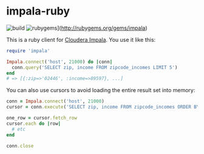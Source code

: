 # impala-ruby

![build](https://travis-ci.org/colinmarc/impala-ruby.svg?branch=master) ![rubygems](https://badge.fury.io/rb/impala.svg)](http://rubygems.org/gems/impala)

This is a ruby client for [Cloudera Impala][1]. You use it like this:

```ruby
require 'impala'

Impala.connect('host', 21000) do |conn|
  conn.query('SELECT zip, income FROM zipcode_incomes LIMIT 5')
end
# => [{:zip=>'02446', :income=>89597}, ...]
```

You can also use cursors to avoid loading the entire result set into memory:

```ruby
conn = Impala.connect('host', 21000)
cursor = conn.execute('SELECT zip, income FROM zipcode_incomes ORDER BY income DESC')

one_row = cursor.fetch_row
cursor.each do |row|
  # etc
end

conn.close
```

[1]: https://ccp.cloudera.com/display/IMPALA10BETADOC/Introducing+Cloudera+Impala
